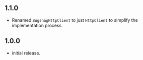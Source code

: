 ## 1.1.0

* Renamed `BugsnagHttpClient` to just `HttpClient` to simplify the implementation process.

## 1.0.0

* initial release.
